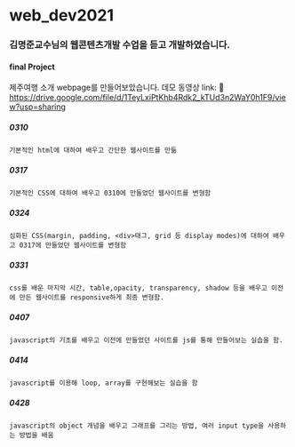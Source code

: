 # web_dev2021

### 김명준교수님의 웹콘텐츠개발 수업을 듣고 개발하였습니다.

#### final Project
제주여행 소개 webpage를 만들어보았습니다.
데모 동영상 link: 	https://drive.google.com/file/d/1TeyLxiPtKhb4Rdk2_kTUd3n2WaY0h1F9/view?usp=sharing


##### 0310 
```
기본적인 html에 대하여 배우고 간단한 웹사이트를 만듦
```

##### 0317
```
기본적인 CSS에 대하여 배우고 0310에 만들었던 웹사이트를 변형함
```


##### 0324
```
심화된 CSS(margin, padding, <div>태그, grid 등 display modes)에 대하여 배우고 0317에 만들었던 웹사이트를 변형함
```

##### 0331
```
css를 배운 마지막 시간, table,opacity, transparency, shadow 등을 배우고 이전에 만든 웹사이트를 responsive하게 최종 변형함. 
```
##### 0407
```
javascript의 기초를 배우고 이전에 만들었던 사이트를 js를 통해 만들어보는 실습을 함.
```

##### 0414
```
javascript를 이용해 loop, array를 구현해보는 실습을 함 
```
##### 0428
```
javascript의 object 개념을 배우고 그래프를 그리는 방법, 여러 input type을 사용하는 방법을 배움
```
